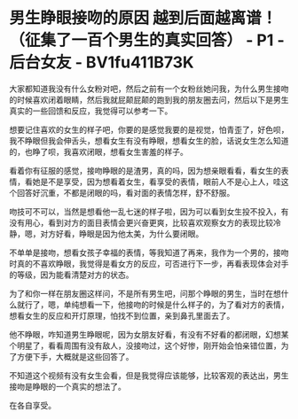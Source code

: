 # 男生睁眼接吻的原因 越到后面越离谱！（征集了一百个男生的真实回答） - P1 - 后台女友 - BV1fu411B73K

大家都知道我没有什么女粉对吧，然后之前有一个女粉丝她问我，为什么男生接吻的时候喜欢闭着眼睛，然后我就屁颠屁颠的跑到我的朋友圈去问，然后以下是男生真实的一些回馈和反应，我觉得可以参考一下。

想要记住喜欢的女生的样子吧，你要的是感觉我要的是视觉，怕青歪了，好色呗，我不睁眼但我会伸舌头，想看女生有没有睁眼，想看女生的脸，话说女生怎么知道的，也睁了呗，我喜欢闭眼，想看女生害羞的样子。

看着你有征服的感觉，接吻睁眼的是渣男，真的吗，因为想亲眼看看，看女生的表情，看她是不是享受，因为想看着女生，看享受的表情，眼前人不是心上人，哇这个回答好沉重，不都是闭眼的吗，看对面的表情怎样，舒不舒服。

吻技可不可以，当然是想看他一乱七迷的样子啦，因为可以看到女生投不投入，有没有用心，看到对方的面目表情会更兴奋更爽，比较喜欢观察女方的表现比较冷静，嗯，对方好看，睁眼是因为他太美，为什么要闭眼。

不单单是接吻，想看女孩子幸福的表情，等我知道了再来，我作为一个男的，接吻时真的不喜欢睁眼，我觉得是看女方的反应，可否进行下一步，再看表现体会对手的等级，因为能看清楚对方的状态。

为了和你一样在朋友圈这样问，不是所有男生吧，问那个睁眼的男生，当时在想什么就行了，嗯，单纯想看一下，他接吻的时候是什么样子的，为了看对方的表情，想看女生的反应和开灯原理，怕找不到位置，亲到鼻孔里面去了。

他不睁眼，咋知道男生睁眼呢，因为女朋友好看，有没有不好看的都闭眼，幻想某个明星了，看看周围有没有敌人，没接吻过，这个好惨，刚开始会怕亲错位置，为了方便下手，大概就是这些回答了。

不知道这个视频有没有女生会看，但是我觉得应该能够，比较客观的表达出，男生接吻是睁眼的一个真实的想法了。

在各自享受。